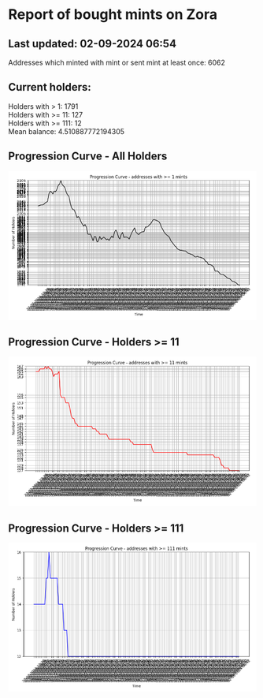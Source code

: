 # Report of bought mints on Zora
## Last updated: 02-09-2024 06:54
Addresses which minted with mint or sent mint at least once: 6062

## Current holders:
Holders with > 1: 1791  
Holders with >= 11: 127  
Holders with >= 111: 12  
Mean balance: 4.510887772194305  

## Progression Curve - All Holders
![addresses with >= 1 mint](progression_curve_all.png)
## Progression Curve - Holders >= 11
![addresses with >= 11 mints](progression_curve_gt_11.png)
## Progression Curve - Holders >= 111
![addresses with >= 111 mints](progression_curve_gt_111.png)

